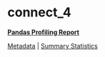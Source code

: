 # connect_4

[**Pandas Profiling Report**](https://epistasislab.github.io/penn-ml-benchmarks/profile/connect_4.html)

[Metadata](metadata.yaml) | [Summary Statistics](summary_stats.csv)

